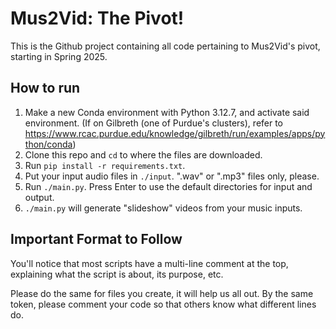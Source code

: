 # Mus2Vid: The Pivot!

This is the Github project containing all code pertaining to Mus2Vid's pivot, starting in Spring 2025.

## How to run

1. Make a new Conda environment with Python 3.12.7, and activate said environment.
(If on Gilbreth (one of Purdue's clusters), refer to https://www.rcac.purdue.edu/knowledge/gilbreth/run/examples/apps/python/conda)
2. Clone this repo and ``cd`` to where the files are downloaded.
3. Run ``pip install -r requirements.txt``.
4. Put your input audio files in ``./input``. ".wav" or ".mp3" files only, please.
5. Run ``./main.py``. Press Enter to use the default directories for input and output.
6. ``./main.py`` will generate "slideshow" videos from your music inputs.

## Important Format to Follow

You'll notice that most scripts have a multi-line comment at the top, explaining what the script is about, its purpose, etc. 

Please do the same for files you create, it will help us all out. By the same token, please comment your code so that others know what different lines do.
